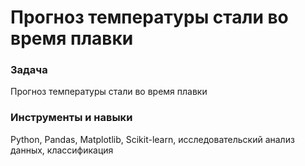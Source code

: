 # Прогноз температуры стали во время плавки

### Задача
Прогноз температуры стали во время плавки

### Инструменты и навыки
Python, Pandas, Matplotlib, Scikit-learn, исследовательский анализ данных, классификация
